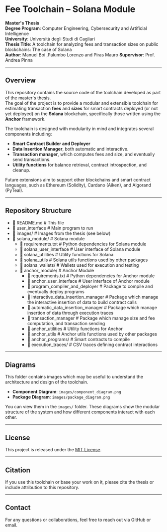 # Fee Toolchain – Solana Module

**Master's Thesis**  
**Degree Program**: Computer Engineering, Cybersecurity and Artificial Intelligence  
**University**: Università degli Studi di Cagliari  
**Thesis Title**: A toolchain for analyzing fees and transaction sizes on public blockchains: The case of Solana  
**Author**: Manuel Boi ,Palumbo Lorenzo and Piras Mauro
**Supervisor**: Prof. Andrea Pinna

---

## Overview

This repository contains the source code of the toolchain developed as part of the master's thesis.  
The goal of the project is to provide a modular and extensible toolchain for estimating transaction **fees** and **sizes** for smart contracts deployed (or not yet deployed) on the **Solana** blockchain, specifically those written using the **Anchor** framework.

The toolchain is designed with modularity in mind and integrates several components including:

- **Smart Contract Builder and Deployer**
- **Data Insertion Manager**, both automatic and interactive.
- **Transaction manager**, which computes fees and size, and eventually send transactions.
- **Utility functions** for balance retrieval, contract introspection, and cleanup.

Future extensions aim to support other blockchains and smart contract languages, such as Ethereum (Solidity), Cardano (Aiken), and Algorand (PyTeal).

---

## Repository Structure

- 📄 README.md                               # This file
- 📄 user_interface                          # Main program to run
- 📁 images/                                 # Images from the thesis (see below)
- 📁 solana_module/                          # Solana module
  - 📄 requirements.txt                      # Python dependencies for Solana module
  - 📄 solana_user_interface                 # User interface of Solana module
  - 📄 solana_utilities                      # Utility functions for Solana
  - 📄 solana_utils                          # Solana utils functions used by other packages
  - 📁 solana_wallets/                       # Wallets used for execution and testing
  - 📁 anchor_module/                        # Anchor Module
    - 📄 requirements.txt                    # Python dependencies for Anchor module
    - 📄 anchor_user_interface               # User interface of Anchor module
    - 📄 program_compiler_and_deployer       # Package to compile and eventually deploy programs
    - 📄 interactive_data_insertion_manager  # Package which manage the interactive insertion of data to build contract calls
    - 📄 automatic_data_insertion_manager    # Package which manage insertion of data through execution traces
    - 📄 transaction_manager                 # Package which manage size and fee computation, and transaction sending
    - 📄 anchor_utilities                    # Utility functions for Anchor
    - 📄 anchor_utils                        # Anchor utils functions used by other packages
    - 📁 anchor_programs/                    # Smart contracts to compile
    - 📁 execution_traces/                   # CSV traces defining contract interactions

---

## Diagrams

This folder contains images which may be useful to understand the architecture and design of the toolchain.

- **Component Diagram**: `images/component_diagram.png`  
- **Package Diagram**: `images/package_diagram.png`

You can view them in the `images/` folder. These diagrams show the modular structure of the system and how different components interact with each other.

---

## License

This project is released under the [MIT License](LICENSE).

---

## Citation

If you use this toolchain or base your work on it, please cite the thesis or include attribution to this repository.

---

## Contact

For any questions or collaborations, feel free to reach out via GitHub or email.
